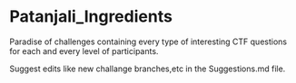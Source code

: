 # Patanjali_Ingredients
Paradise of challenges containing every type of interesting CTF questions for each and every level of participants.

Suggest edits like new challange branches,etc in the Suggestions.md file.

